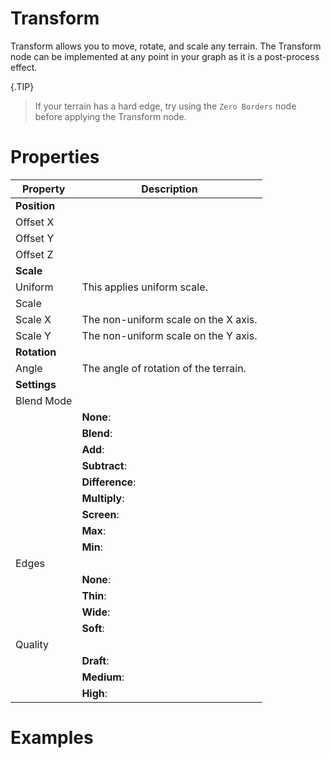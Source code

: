 # Transform



Transform allows you to move, rotate, and scale any terrain. The Transform node can be implemented at any point in your graph as it is a post-process effect.

{.TIP}
> If your terrain has a hard edge, try using the `Zero Borders` node before applying the Transform node.





# Properties


| Property | Description| 
| -------- | -----------|
| **Position** |  |
| Offset X |  |
| Offset Y |  |
| Offset Z |  |
| **Scale** |  |
| Uniform | This applies uniform scale. |
| Scale |  |
| Scale X | The non-uniform scale on the X axis. |
| Scale Y | The non-uniform scale on the Y axis. |
| **Rotation** |  |
| Angle | The angle of rotation of the terrain. |
| **Settings** |  |
| Blend Mode |  |
| | **None**: <desc> |
| | **Blend**: <desc> |
| | **Add**: <desc> |
| | **Subtract**: <desc> |
| | **Difference**: <desc> |
| | **Multiply**: <desc> |
| | **Screen**: <desc> |
| | **Max**: <desc> |
| | **Min**: <desc> |
| Edges |  |
| | **None**: <desc> |
| | **Thin**: <desc> |
| | **Wide**: <desc> |
| | **Soft**: <desc> |
| Quality |  |
| | **Draft**: <desc> |
| | **Medium**: <desc> |
| | **High**: <desc> |




# Examples
